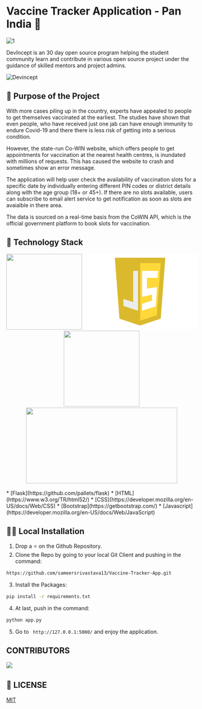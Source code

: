 # Vaccine Tracker Application - Pan India 💉

![1](https://user-images.githubusercontent.com/56088741/123548760-cd4d1280-d783-11eb-8654-000fd6fa1f26.gif)
  
DevIncept is an 30 day open source program helping the student community learn and contribute in various open source project under the guidance of skilled mentors and project admins.

![Devincept](https://user-images.githubusercontent.com/56088741/123548852-1ef59d00-d784-11eb-8e39-255e0c3e97d5.gif)


## 🎯 Purpose of the Project

With more cases piling up in the country, experts have appealed to people to get themselves vaccinated at the earliest. The studies have shown that even people, who have received just one jab can have enough immunity to endure Covid-19 and there there is less risk of getting into a serious condition.

However, the state-run Co-WIN website, which offers people to get appointments for vaccination at  the nearest health centres, is inundated with millions of requests. This has caused the website to crash and sometimes show an error message.

The application will help user check the availability of vaccination slots for a specific date by individually entering different PIN codes or district details along with the age group (18+ or 45+). If there are no slots available, users can subscribe to email alert service to get notification as soon as slots are avaialble in there area.

The data is sourced on a real-time basis from the CoWIN API, which is the official government platform to book slots for vaccination.



## 🏁 Technology Stack
<p align="center">
<img height="200" width ="200" src = "https://github.com/Tejas1510/Hacking-Scripts/blob/main/assets/pythonlogo.jfif"></img>
<img height="200" width ="300" src = "https://github.com/Tejas1510/Hacking-Scripts/blob/main/assets/javascriptlogo.png"></img>
<img height="200" width ="200" src = ""></img>
<img height="200" width ="400" src = "https://github.com/Tejas1510/Hacking-Scripts/blob/main/assets/htmllogo.jfif"></img>
</p>* [Flask](https://github.com/pallets/flask)
* [HTML](https://www.w3.org/TR/html52/)
* [CSS](https://developer.mozilla.org/en-US/docs/Web/CSS)
* [Bootstrap](https://getbootstrap.com/)
* [Javascript](https://developer.mozilla.org/en-US/docs/Web/JavaScript)



## 🏃‍♂️ Local Installation

1. Drop a ⭐ on the Github Repository. 
2. Clone the Repo by going to your local Git Client and pushing in the command: 

```sh
https://github.com/sameersrivastava13/Vaccine-Tracker-App.git
```

3. Install the Packages: 
```sh
pip install -r requirements.txt
```

4. At last, push in the command:
```sh
python app.py
```

5. Go to ` http://127.0.0.1:5000/` and enjoy the application.



## CONTRIBUTORS
<a href="https://github.com/sameersrivastava13/Vaccine-Tracker-App/graphs/contributors">
  <img src="https://contrib.rocks/image?repo=sameersrivastava13/Vaccine-Tracker-App" />
</a>

## 📜 LICENSE

[MIT](https://github.com/sameersrivastava13/Vaccine-Tracker-App/blob/main/LICENSE)
